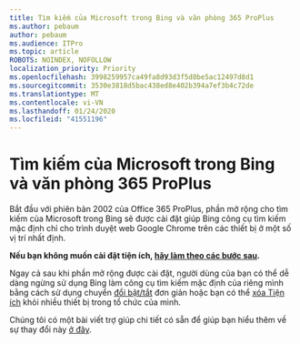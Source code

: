 ```yaml
---
title: Tìm kiếm của Microsoft trong Bing và văn phòng 365 ProPlus
ms.author: pebaum
author: pebaum
ms.audience: ITPro
ms.topic: article
ROBOTS: NOINDEX, NOFOLLOW
localization_priority: Priority
ms.openlocfilehash: 3998259957ca49fa8d93d3f5d8be5ac12497d8d1
ms.sourcegitcommit: 3530e3818d5bac438ed8e402b394a7ef3b4c72de
ms.translationtype: MT
ms.contentlocale: vi-VN
ms.lasthandoff: 01/24/2020
ms.locfileid: "41551196"
---
```

# <a name="microsoft-search-in-bing-and-office-365-proplus"></a>Tìm kiếm của Microsoft trong Bing và văn phòng 365 ProPlus

Bắt đầu với phiên bản 2002 của Office 365 ProPlus, phần mở rộng cho tìm kiếm của Microsoft trong Bing sẽ được cài đặt giúp Bing công cụ tìm kiếm mặc định chỉ cho trình duyệt web Google Chrome trên các thiết bị ở một số vị trí nhất định.

**Nếu bạn không muốn cài đặt tiện ích, [hãy làm theo các bước sau](https://docs.microsoft.com/deployoffice/microsoft-search-bing#how-to-exclude-the-extension-for-microsoft-search-in-bing-from-being-installed).**

Ngay cả sau khi phần mở rộng được cài đặt, người dùng của bạn có thể dễ dàng ngừng sử dụng Bing làm công cụ tìm kiếm mặc định của riêng mình bằng cách sử dụng chuyển [đổi bật/tắt](https://docs.microsoft.com/deployoffice/microsoft-search-bing#change-whether-bing-is-the-default-search-engine-for-google-chrome) đơn giản hoặc bạn có thể [xóa Tiện ích](https://docs.microsoft.com/deployoffice/microsoft-search-bing#how-to-remove-the-extension-after-its-been-installed) khỏi nhiều thiết bị trong tổ chức của mình.

Chúng tôi có một bài viết trợ giúp chi tiết có sẵn để giúp bạn hiểu thêm về sự thay đổi này [ở đây](https://docs.microsoft.com/deployoffice/microsoft-search-bing).